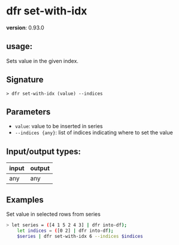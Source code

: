# dfr set-with-idx

**version**: 0.93.0

## **usage**:

Sets value in the given index.

## Signature

`> dfr set-with-idx (value) --indices`

## Parameters

- `value`: value to be inserted in series
- `--indices {any}`: list of indices indicating where to set the value

## Input/output types:

| input | output |
| ----- | ------ |
| any   | any    |

## Examples

Set value in selected rows from series

```bash
> let series = ([4 1 5 2 4 3] | dfr into-df);
    let indices = ([0 2] | dfr into-df);
    $series | dfr set-with-idx 6 --indices $indices
```
